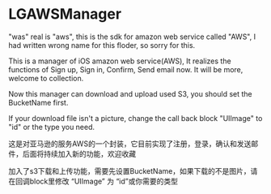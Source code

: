 # LGAWSManager

"was" real is "aws", this is the sdk for amazon web service called "AWS", I had written wrong name for this floder, so sorry for this.


This is a manager of iOS amazon web service(AWS), It realizes the functions of Sign up, Sign in, Confirm, Send email now. It will be more, welcome to collection.


Now this manager can download and upload used S3, you should set the BucketName first.


If your download file isn't a picture, change the call back block "UIImage" to "id" or the type you need.

这是对亚马逊的服务AWS的一个封装，它目前实现了注册，登录，确认和发送邮件，后面将持续加入新的功能，欢迎收藏


加入了s3下载和上传功能，需要先设置BucketName，如果下载的不是图片，请在回调block里修改 “UIImage” 为 “id”或你需要的类型
